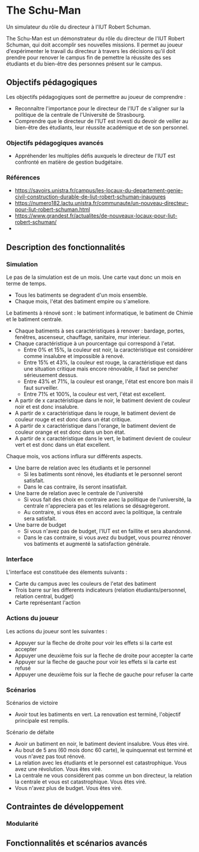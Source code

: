 # The Schu-Man
Un simulateur du rôle du directeur à l'IUT Robert Schuman.

The Schu-Man est un démonstrateur du rôle du directeur de l'IUT Robert Schuman, qui doit accomplir ses nouvelles missions. Il permet au joueur d'expérimenter le travail du directeur à travers les décisions qu'il doit prendre pour renover le campus fin de pemettre la réussite des ses étudiants et du bien-être des personnes présent sur le campus.

## Objectifs pédagogiques
Les objectifs pédagogiques sont de permettre au joueur de comprendre :

- Reconnaître l'importance pour le directeur de l'IUT de s'aligner sur la politique de la centrale de l'Université de Strasbourg.
- Comprendre que le directeur de l'IUT est investi du devoir de veiller au bien-être des étudiants, leur réussite académique et de son personnel.

### Objectifs pédagogiques avancés 
- Appréhender les multiples défis auxquels le directeur de l'IUT est confronté en matière de gestion budgétaire.

### Références

- https://savoirs.unistra.fr/campus/les-locaux-du-departement-genie-civil-construction-durable-de-liut-robert-schuman-inaugures
- https://numero182.lactu.unistra.fr/communaute/un-nouveau-directeur-pour-liut-robert-schuman.html
- https://www.grandest.fr/actualites/de-nouveaux-locaux-pour-liut-robert-schuman/
- 
  
## Description des fonctionnalités

### Simulation

Le pas de la simulation est de un mois. Une carte vaut donc un mois en terme de temps.

- Tous les batiments se degradent d'un mois ensemble.
- Chaque mois, l'état des batiment empire ou s'ameliore. 

Le batiments à rénové sont : le batiment informatique, le batiment de Chimie et le batiment centrale.

- Chaque batiments à ses caractéristiques à renover : bardage, portes, fenêtres, ascenseur, chauffage, sanitaire, mur interieur.
- Chaque caractéristique à un pourcentage qui correspond à l'etat. 
    - Entre 0% et 15%, la couleur est noir, la caractèristique est considérer comme insalubre et impossible à renové. 
    - Entre 15% et 43%, la couleur est rouge, la caractéristique est dans une situation critique mais encore rénovable, il faut se pencher sérieusement dessus. 
    - Entre 43% et 71%, la couleur est orange, l'état est encore bon mais il faut surveiller. 
    - Entre 71% et 100%, la couleur est vert, l'état est excellent.
- A partir de x caractéristique dans le noir, le batiment devient de couleur noir et est donc insalubre.
- A partir de x caractéristique dans le rouge, le batiment devient de couleur rouge et est donc dans un état critique.
- A partir de x caractéristique dans l'orange, le batiment devient de couleur orange et est donc dans un bon état.
- A partir de x caractéristique dans le vert, le batiment devient de couleur vert et est donc dans un état excellent.

Chaque mois, vos actions influra sur différents aspects.

- Une barre de relation avec les étudiants et le personnel
  - Si les batiments sont rénové, les étudiants et le personnel seront satisfait.
  - Dans le cas contraire, ils seront insatisfait.
- Une barre de relation avec le centrale de l'université
  - Si vous fait des choix en contraire avec la politique de l'université, la centrale n'appreciera pas et les relations se désagrègeront.
  - Au contraire, si vous êtes en accord avec la politique, la centrale sera satisfait.
- Une barre de budget
  - Si vous n'avez pas de budget, l'IUT est en faillite et sera abandonné.
  - Dans le cas contraire, si vous avez du budget, vous pourrez rénover vos batiments et augmenté la satisfaction générale.

### Interface

L'interface est constituée des élements suivants :

- Carte du campus avec les couleurs de l'etat des batiment
- Trois barre sur les differents indicateurs (relation étudiants/personnel, relation central, budget)
- Carte représentant l'action

### Actions du joueur

Les actions du joueur sont les suivantes :

- Appuyer sur la fleche de droite pour voir les effets si la carte est accepter
- Appuyer une deuxième fois sur la fleche de droite pour accepter la carte
- Appuyer sur la fleche de gauche pour voir les effets si la carte est refusé
- Appuyer une deuxième fois sur la fleche de gauche pour refuser la carte

### Scénarios

Scénarios de victoire
- Avoir tout les batiments en vert. La renovation est terminé, l'objectif principale est remplis.

Scénario de défaite
- Avoir un batiment en noir, le batiment devient insalubre. Vous êtes viré.
- Au bout de 5 ans (60 mois donc 60 carte), le quinquennat est terminé et vous n'avez pas tout rénové.
- La relation avec les étudiants et le personnel est catastrophique. Vous avez une révolution. Vous êtes viré.
- La centrale ne vous considèrent pas comme un bon directeur, la relation la centrale et vous est catastrophique. Vous êtes viré. 
- Vous n'avez plus de budget. Vous êtes viré.

## Contraintes de développement

### Modularité


## Fonctionnalités et scénarios avancés

